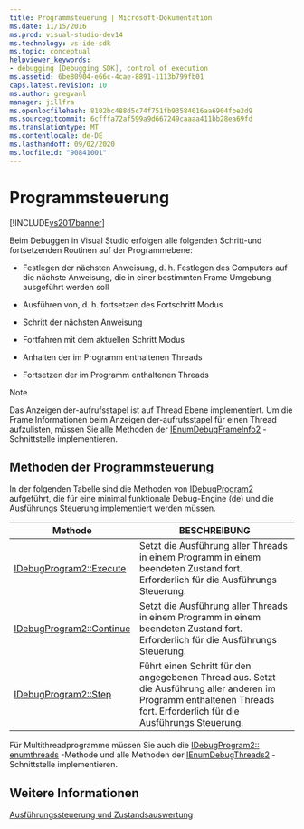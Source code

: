 ```yaml
---
title: Programmsteuerung | Microsoft-Dokumentation
ms.date: 11/15/2016
ms.prod: visual-studio-dev14
ms.technology: vs-ide-sdk
ms.topic: conceptual
helpviewer_keywords:
- debugging [Debugging SDK], control of execution
ms.assetid: 6be80904-e66c-4cae-8891-1113b799fb01
caps.latest.revision: 10
ms.author: gregvanl
manager: jillfra
ms.openlocfilehash: 8102bc488d5c74f751fb93584016aa6904fbe2d9
ms.sourcegitcommit: 6cfffa72af599a9d667249caaaa411bb28ea69fd
ms.translationtype: MT
ms.contentlocale: de-DE
ms.lasthandoff: 09/02/2020
ms.locfileid: "90841001"
---
```

# <a name="program-control"></a>Programmsteuerung
[!INCLUDE[vs2017banner](../../includes/vs2017banner.md)]

Beim Debuggen in Visual Studio erfolgen alle folgenden Schritt-und fortsetzenden Routinen auf der Programmebene:  
  
- Festlegen der nächsten Anweisung, d. h. Festlegen des Computers auf die nächste Anweisung, die in einer bestimmten Frame Umgebung ausgeführt werden soll  
  
- Ausführen von, d. h. fortsetzen des Fortschritt Modus  
  
- Schritt der nächsten Anweisung  
  
- Fortfahren mit dem aktuellen Schritt Modus  
  
- Anhalten der im Programm enthaltenen Threads  
  
- Fortsetzen der im Programm enthaltenen Threads  
  
> [!NOTE]
> Das Anzeigen der-aufrufsstapel ist auf Thread Ebene implementiert. Um die Frame Informationen beim Anzeigen der-aufrufsstapel für einen Thread aufzulisten, müssen Sie alle Methoden der [IEnumDebugFrameInfo2](../../extensibility/debugger/reference/ienumdebugframeinfo2.md) -Schnittstelle implementieren.  
  
## <a name="methods-of-program-control"></a>Methoden der Programmsteuerung  
 In der folgenden Tabelle sind die Methoden von [IDebugProgram2](../../extensibility/debugger/reference/idebugprogram2.md) aufgeführt, die für eine minimal funktionale Debug-Engine (de) und die Ausführungs Steuerung implementiert werden müssen.  
  
|Methode|BESCHREIBUNG|  
|------------|-----------------|  
|[IDebugProgram2::Execute](../../extensibility/debugger/reference/idebugprogram2-execute.md)|Setzt die Ausführung aller Threads in einem Programm in einem beendeten Zustand fort. Erforderlich für die Ausführungs Steuerung.|  
|[IDebugProgram2::Continue](../../extensibility/debugger/reference/idebugprogram2-continue.md)|Setzt die Ausführung aller Threads in einem Programm in einem beendeten Zustand fort. Erforderlich für die Ausführungs Steuerung.|  
|[IDebugProgram2::Step](../../extensibility/debugger/reference/idebugprogram2-step.md)|Führt einen Schritt für den angegebenen Thread aus. Setzt die Ausführung aller anderen im Programm enthaltenen Threads fort. Erforderlich für die Ausführungs Steuerung.|  
  
 Für Multithreadprogramme müssen Sie auch die [IDebugProgram2:: enumthreads](../../extensibility/debugger/reference/idebugprogram2-enumthreads.md) -Methode und alle Methoden der [IEnumDebugThreads2](../../extensibility/debugger/reference/ienumdebugthreads2.md) -Schnittstelle implementieren.  
  
## <a name="see-also"></a>Weitere Informationen  
 [Ausführungssteuerung und Zustandsauswertung](../../extensibility/debugger/execution-control-and-state-evaluation.md)
